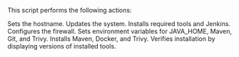This script performs the following actions:

Sets the hostname.
Updates the system.
Installs required tools and Jenkins.
Configures the firewall.
Sets environment variables for JAVA_HOME, Maven, Git, and Trivy.
Installs Maven, Docker, and Trivy.
Verifies installation by displaying versions of installed tools.
